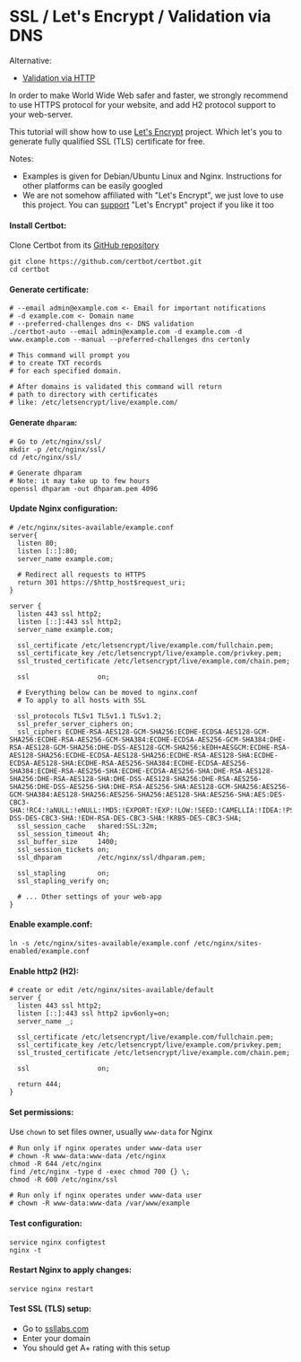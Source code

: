 SSL / Let's Encrypt / Validation via DNS
======

Alternative:
 - [Validation via HTTP](https://github.com/VeliovGroup/ostrio/blob/master/tutorials/ssl/ssl-letsencrypt.md)

In order to make World Wide Web safer and faster, we strongly recommend to use HTTPS protocol for your website, and add H2 protocol support to your web-server.

This tutorial will show how to use [Let's Encrypt](https://letsencrypt.org) project. Which let's you to generate fully qualified SSL (TLS) certificate for free.

Notes: 
 - Examples is given for Debian/Ubuntu Linux and Nginx. Instructions for other platforms can be easily googled
 - We are not somehow affiliated with "Let's Encrypt", we just love to use this project. You can [support](https://letsencrypt.org/donate/) "Let's Encrypt" project if you like it too


#### Install Certbot:
Clone Certbot from its [GitHub repository](https://github.com/certbot/certbot)
```shell
git clone https://github.com/certbot/certbot.git
cd certbot
```

#### Generate certificate:
```shell
# --email admin@example.com <- Email for important notifications
# -d example.com <- Domain name
# --preferred-challenges dns <- DNS validation
./certbot-auto --email admin@example.com -d example.com -d www.example.com --manual --preferred-challenges dns certonly

# This command will prompt you
# to create TXT records
# for each specified domain.

# After domains is validated this command will return
# path to directory with certificates
# like: /etc/letsencrypt/live/example.com/
```

#### Generate `dhparam`:
```shell
# Go to /etc/nginx/ssl/
mkdir -p /etc/nginx/ssl/
cd /etc/nginx/ssl/

# Generate dhparam
# Note: it may take up to few hours
openssl dhparam -out dhparam.pem 4096
```

#### Update Nginx configuration:
```nginx
# /etc/nginx/sites-available/example.conf
server{
  listen 80;
  listen [::]:80;
  server_name example.com;

  # Redirect all requests to HTTPS
  return 301 https://$http_host$request_uri;
}

server {
  listen 443 ssl http2;
  listen [::]:443 ssl http2;
  server_name example.com;

  ssl_certificate /etc/letsencrypt/live/example.com/fullchain.pem;
  ssl_certificate_key /etc/letsencrypt/live/example.com/privkey.pem;
  ssl_trusted_certificate /etc/letsencrypt/live/example.com/chain.pem;

  ssl                 on;

  # Everything below can be moved to nginx.conf
  # To apply to all hosts with SSL

  ssl_protocols TLSv1 TLSv1.1 TLSv1.2;
  ssl_prefer_server_ciphers on;
  ssl_ciphers ECDHE-RSA-AES128-GCM-SHA256:ECDHE-ECDSA-AES128-GCM-SHA256:ECDHE-RSA-AES256-GCM-SHA384:ECDHE-ECDSA-AES256-GCM-SHA384:DHE-RSA-AES128-GCM-SHA256:DHE-DSS-AES128-GCM-SHA256:kEDH+AESGCM:ECDHE-RSA-AES128-SHA256:ECDHE-ECDSA-AES128-SHA256:ECDHE-RSA-AES128-SHA:ECDHE-ECDSA-AES128-SHA:ECDHE-RSA-AES256-SHA384:ECDHE-ECDSA-AES256-SHA384:ECDHE-RSA-AES256-SHA:ECDHE-ECDSA-AES256-SHA:DHE-RSA-AES128-SHA256:DHE-RSA-AES128-SHA:DHE-DSS-AES128-SHA256:DHE-RSA-AES256-SHA256:DHE-DSS-AES256-SHA:DHE-RSA-AES256-SHA:AES128-GCM-SHA256:AES256-GCM-SHA384:AES128-SHA256:AES256-SHA256:AES128-SHA:AES256-SHA:AES:DES-CBC3-SHA:!RC4:!aNULL:!eNULL:!MD5:!EXPORT:!EXP:!LOW:!SEED:!CAMELLIA:!IDEA:!PSK:!SRP:!SSLv:!aECDH:!EDH-DSS-DES-CBC3-SHA:!EDH-RSA-DES-CBC3-SHA:!KRB5-DES-CBC3-SHA;
  ssl_session_cache   shared:SSL:32m;
  ssl_session_timeout 4h;
  ssl_buffer_size     1400;
  ssl_session_tickets on;
  ssl_dhparam         /etc/nginx/ssl/dhparam.pem;

  ssl_stapling        on;
  ssl_stapling_verify on;

  # ... Other settings of your web-app
}
```

#### Enable example.conf:
```shell
ln -s /etc/nginx/sites-available/example.conf /etc/nginx/sites-enabled/example.conf
```

#### Enable http2 (H2):
```nginx
# create or edit /etc/nginx/sites-available/default
server {
  listen 443 ssl http2;
  listen [::]:443 ssl http2 ipv6only=on;
  server_name _;

  ssl_certificate /etc/letsencrypt/live/example.com/fullchain.pem;
  ssl_certificate_key /etc/letsencrypt/live/example.com/privkey.pem;
  ssl_trusted_certificate /etc/letsencrypt/live/example.com/chain.pem;

  ssl                 on;

  return 444;
}
```

#### Set permissions:
Use `chown` to set files owner, usually `www-data` for Nginx
```shell
# Run only if nginx operates under www-data user
# chown -R www-data:www-data /etc/nginx
chmod -R 644 /etc/nginx
find /etc/nginx -type d -exec chmod 700 {} \;
chmod -R 600 /etc/nginx/ssl

# Run only if nginx operates under www-data user
# chown -R www-data:www-data /var/www/example
```

#### Test configuration:
```shell
service nginx configtest
nginx -t
```

#### Restart Nginx to apply changes:
```shell
service nginx restart
```

#### Test SSL (TLS) setup:
 - Go to [ssllabs.com](https://www.ssllabs.com/ssltest/index.html)
 - Enter your domain
 - You should get A+ rating with this setup